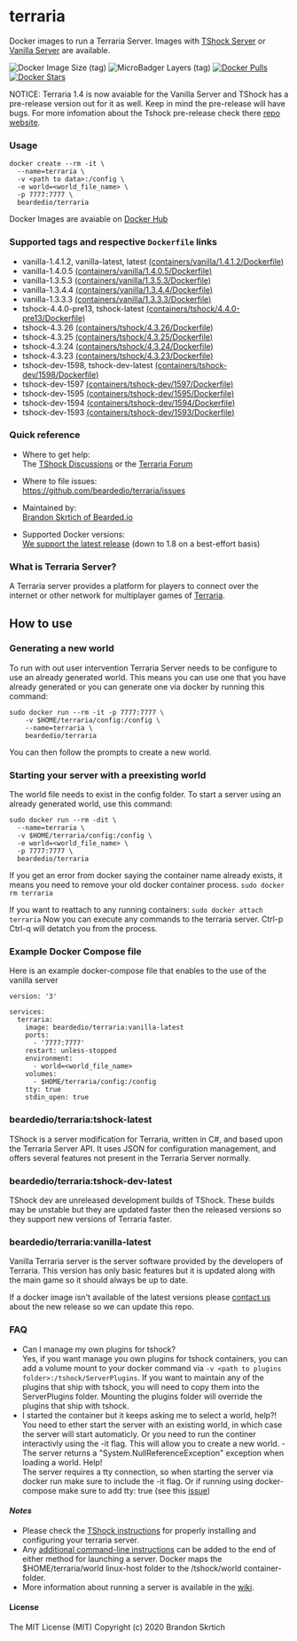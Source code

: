 # terraria

Docker images to run a Terraria Server. Images with [TShock Server](https://github.com/Pryaxis/TShock) or [Vanilla Server](https://terraria.gamepedia.com/Server) are available.


![Docker Image Size (tag)](https://img.shields.io/docker/image-size/beardedio/terraria/latest) ![MicroBadger Layers (tag)](https://img.shields.io/microbadger/layers/beardedio/terraria/latest) [![Docker Pulls](https://img.shields.io/docker/pulls/beardedio/terraria.svg)]() [![Docker Stars](https://img.shields.io/docker/stars/beardedio/terraria.svg)]()

NOTICE: Terraria 1.4 is now avaiable for the Vanilla Server and TShock has a pre-release version out for it as well. Keep in mind the pre-release will have bugs. For more infomation about the Tshock pre-release check there [repo website](https://github.com/Pryaxis/TShock#readme).

### Usage
```
docker create --rm -it \
  --name=terraria \
  -v <path to data>:/config \
  -e world=<world_file_name> \
  -p 7777:7777 \
  beardedio/terraria
```

Docker Images are avaiable on [Docker Hub](https://hub.docker.com/r/beardedio/terraria)

### Supported tags and respective `Dockerfile` links
* vanilla-1.4.1.2, vanilla-latest, latest [(containers/vanilla/1.4.1.2/Dockerfile)](https://github.com/beardedio/terraria/blob/master/containers/vanilla/1.4.1.2/Dockerfile)
* vanilla-1.4.0.5 [(containers/vanilla/1.4.0.5/Dockerfile)](https://github.com/beardedio/terraria/blob/master/containers/vanilla/1.4.0.5/Dockerfile)
* vanilla-1.3.5.3 [(containers/vanilla/1.3.5.3/Dockerfile)](https://github.com/beardedio/terraria/blob/master/containers/vanilla/1.3.5.3/Dockerfile)
* vanilla-1.3.4.4 [(containers/vanilla/1.3.4.4/Dockerfile)](https://github.com/beardedio/terraria/blob/master/containers/vanilla/1.3.4.4/Dockerfile)
* vanilla-1.3.3.3 [(containers/vanilla/1.3.3.3/Dockerfile)](https://github.com/beardedio/terraria/blob/master/containers/vanilla/1.3.3.3/Dockerfile)
* tshock-4.4.0-pre13, tshock-latest [(containers/tshock/4.4.0-pre13/Dockerfile)](https://github.com/beardedio/terraria/blob/master/containers/tshock/4.4.0-pre13/Dockerfile)
* tshock-4.3.26 [(containers/tshock/4.3.26/Dockerfile)](https://github.com/beardedio/terraria/blob/master/containers/tshock/4.3.26/Dockerfile)
* tshock-4.3.25 [(containers/tshock/4.3.25/Dockerfile)](https://github.com/beardedio/terraria/blob/master/containers/tshock/4.3.25/Dockerfile)
* tshock-4.3.24 [(containers/tshock/4.3.24/Dockerfile)](https://github.com/beardedio/terraria/blob/master/containers/tshock/4.3.24/Dockerfile)
* tshock-4.3.23 [(containers/tshock/4.3.23/Dockerfile)](https://github.com/beardedio/terraria/blob/master/containers/tshock/4.3.23/Dockerfile)
* tshock-dev-1598, tshock-dev-latest [(containers/tshock-dev/1598/Dockerfile)](https://github.com/beardedio/terraria/blob/master/containers/tshock-dev/1598/Dockerfile)
* tshock-dev-1597 [(containers/tshock-dev/1597/Dockerfile)](https://github.com/beardedio/terraria/blob/master/containers/tshock-dev/1597/Dockerfile)
* tshock-dev-1595 [(containers/tshock-dev/1595/Dockerfile)](https://github.com/beardedio/terraria/blob/master/containers/tshock-dev/1595/Dockerfile)
* tshock-dev-1594 [(containers/tshock-dev/1594/Dockerfile)](https://github.com/beardedio/terraria/blob/master/containers/tshock-dev/1594/Dockerfile)
* tshock-dev-1593 [(containers/tshock-dev/1593/Dockerfile)](https://github.com/beardedio/terraria/blob/master/containers/tshock-dev/1593/Dockerfile)

### Quick reference
- Where to get help:\
The [TShock Discussions](https://github.com/Pryaxis/TShock/discussions) or the [Terraria Forum](https://forums.terraria.org/index.php?forums/)

- Where to file issues:\
https://github.com/beardedio/terraria/issues

- Maintained by:\
[Brandon Skrtich of Bearded.io](https://www.bearded.io/#footer)

- Supported Docker versions:\
[We support the latest release](https://github.com/docker/docker-ce/releases/latest) (down to 1.8 on a best-effort basis)

### What is Terraria Server?
A Terraria server provides a platform for players to connect over the internet or other network for multiplayer games of [Terraria](https://terraria.org/).

## How to use

### Generating a new world
To run with out user intervention Terraria Server needs to be configure to use an already generated world. This means you can use one that you have already generated or you can generate one via docker by running this command:
```
sudo docker run --rm -it -p 7777:7777 \
    -v $HOME/terraria/config:/config \
    --name=terraria \
    beardedio/terraria
```
You can then follow the prompts to create a new world.

### Starting your server with a preexisting world
The world file needs to exist in the config folder.
To start a server using an already generated world, use this command:
```
sudo docker run --rm -dit \
  --name=terraria \
  -v $HOME/terraria/config:/config \
  -e world=<world_file_name> \
  -p 7777:7777 \
  beardedio/terraria
```

If you get an error from docker saying the container name already exists, it means you need to remove your old docker container process.
`sudo docker rm terraria`

If you want to reattach to any running containers:
`sudo docker attach terraria`
Now you can execute any commands to the terraria server. Ctrl-p Ctrl-q will detatch you from the process.

### Example Docker Compose file
Here is an example docker-compose file that enables to the use of the vanilla server
```
version: '3'

services:
  terraria:
    image: beardedio/terraria:vanilla-latest
    ports:
      - '7777:7777'
    restart: unless-stopped
    environment:
      - world=<world_file_name>
    volumes:
      - $HOME/terraria/config:/config
    tty: true
    stdin_open: true
```

### beardedio/terraria:tshock-latest
TShock is a server modification for Terraria, written in C#, and based upon the Terraria Server API. It uses JSON for configuration management, and offers several features not present in the Terraria Server normally.

### beardedio/terraria:tshock-dev-latest
TShock dev are unreleased development builds of TShock. These builds may be unstable but they are updated faster then the released versions so they support new versions of Terraria faster.

### beardedio/terraria:vanilla-latest
Vanilla Terraria server is the server software provided by the developers of Terraria. This version has only basic features but it is updated along with the main game so it should always be up to date.

If a docker image isn't available of the latest versions please [contact us](https://www.bearded.io/#footer) about the new release so we can update this repo.

### FAQ
- Can I manage my own plugins for tshock?\
Yes, if you want manage you own plugins for tshock containers, you can add a volume mount to your docker command via `-v <path to plugins folder>:/tshock/ServerPlugins`. If you want to maintain any of the plugins that ship with tshock, you will need to copy them into the ServerPlugins folder. Mounting the plugins folder will override the plugins that ship with tshock.
- I started the container but it keeps asking me to select a world, help?!\
You need to ether start the server with an existing world, in which case the server will start automaticly. Or you need to run the continer interactivly using the -it flag. This will allow you to create a new world.
-The server returns a "System.NullReferenceException" exception when loading a world. Help!\
The server requires a tty connection, so when starting the server via docker run make sure to include the -it flag. Or if running using docker-compose make sure to add tty: true (see this [issue](https://github.com/beardedio/terraria/issues/7))

#### *Notes*
* Please check the [TShock instructions](https://tshock.readme.io/docs/getting-started) for properly installing and configuring your terraria server.
* Any [additional command-line instructions](https://tshock.readme.io/docs/command-line-parameters) can be added to the end of either method for launching a server.  Docker maps the $HOME/terraria/world linux-host folder to the /tshock/world container-folder.
* More information about running a server is available in the [wiki](https://terraria.gamepedia.com/Server).

#### License

The MIT License (MIT)
Copyright (c) 2020 Brandon Skrtich
